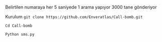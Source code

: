 Belirtilen numaraya her 5 saniyede 1 arama yapıyor 3000 tane gönderiyor 

Kurulum
```git clone https://github.com/Enveratlas/Call-bomb.git```

```Cd Call-bomb```

```Python sms.py```
